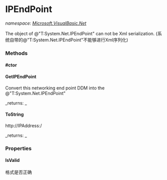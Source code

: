 ﻿
# IPEndPoint
_namespace: [Microsoft.VisualBasic.Net](N-Microsoft.VisualBasic.Net.md)_

The object of @"T:System.Net.IPEndPoint" can not be Xml serialization.
 (系统自带的@"T:System.Net.IPEndPoint"不能够进行Xml序列化)

### Methods

#### #ctor

#### GetIPEndPoint
Convert this networking end point DDM into the @"T:System.Net.IPEndPoint"

_returns: _
#### ToString
http://IPAddress:<Port>/

_returns: _


### Properties

#### IsValid
格式是否正确

